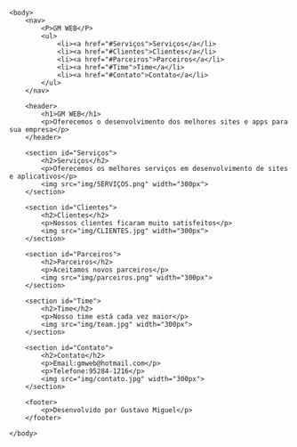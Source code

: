 <!DOCTYPE html>
<html lang="pt-br">
    <head>
        <meta charset="utf-8">
        <title>GM WEB</title>
    </head> 

    <body>
        <nav>
            <P>GM WEB</P>
            <ul>
                <li><a href="#Serviços">Serviços</a</li>
                <li><a href="#Clientes">Clientes</a</li>
                <li><a href="#Parceiros">Parceiros</a</li>
                <li><a href="#Time">Time</a</li>
                <li><a href="#Contato">Contato</a</li>
            </ul>
        </nav>
        
        <header>
            <h1>GM WEB</h1>
            <p>Oferecemos o desenvolvimento dos melhores sites e apps para sua empresa</p>
        </header>

        <section id="Serviços">
            <h2>Serviços</h2>
            <p>Oferecemos os melhores serviços em desenvolvimento de sites e aplicativos</p>
            <img src="img/SERVIÇOS.png" width="300px">
        </section>

        <section id="Clientes">
            <h2>Clientes</h2>
            <p>Nossos clientes ficaram muito satisfeitos</p>
            <img src="img/CLIENTES.jpg" width="300px">
        </section>

        <section id="Parceiros">
            <h2>Parceiros</h2>
            <p>Aceitamos novos parceiros</p>
            <img src="img/parceiros.png" width="300px">
        </section>

        <section id="Time">
            <h2>Time</h2>
            <p>Nosso time está cada vez maior</p>
            <img src="img/team.jpg" width="300px">
        </section>

        <section id="Contato">
            <h2>Contato</h2>
            <p>Email:gmweb@hotmail.com</p>
            <p>Telefone:95284-1216</p>
            <img src="img/contato.jpg" width="300px">
        </section>

        <footer>
            <p>Desenvolvido por Gustavo Miguel</p>
        </footer>
    
    </body>

</html>
